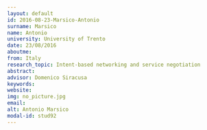 ```yaml
---
layout: default 
id: 2016-08-23-Marsico-Antonio
surname: Marsico
name: Antonio
university: University of Trento
date: 23/08/2016
aboutme: 
from: Italy
research_topic: Intent-based networking and service negotiation
abstract: 
advisor: Domenico Siracusa
keywords: 
website: 
img: no_picture.jpg
email: 
alt: Antonio Marsico
modal-id: stud92
---
```

